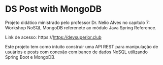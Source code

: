 # DS Post with MongoDB

Projeto didático ministrado pelo professor Dr. Nelio Alves no capítulo 7: Workshop NoSQL MongoDB referenete ao módulo Java Spring Reference.

Link de acesso: https://https://devsuperior.club

Este projeto tem como intuito construir uma API REST para manipulação de usuários e posts com conexão com banco de dados NoSQL utilizando 
Spring Boot e MongoDB. 
